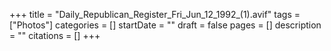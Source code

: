 +++
title = "Daily_Republican_Register_Fri_Jun_12_1992_(1).avif"
tags = ["Photos"]
categories = []
startDate = ""
draft = false
pages = []
description = ""
citations = []
+++
